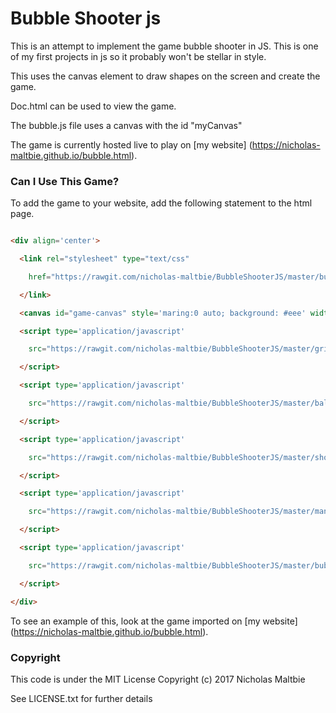 # Bubble Shooter js

This is an attempt to implement the game bubble shooter in JS. This is one of
my first projects in js so it probably won't be stellar in style.

This uses the canvas element to draw shapes on the screen and create the game.

Doc.html can be used to view the game.

The bubble.js file uses a canvas with the id "myCanvas"

The game is currently hosted live to play on [my website]
(https://nicholas-maltbie.github.io/bubble.html).

### Can I Use This Game? ###

To add the game to your website, add the following statement to the html page.

```HTML

<div align='center'>

  <link rel="stylesheet" type="text/css"

    href="https://rawgit.com/nicholas-maltbie/BubbleShooterJS/master/bubblestyle.css">

  </link>

  <canvas id="game-canvas" style='maring:0 auto; background: #eee' width="480" height="320"></canvas>

  <script type='application/javascript'

    src="https://rawgit.com/nicholas-maltbie/BubbleShooterJS/master/grid.js">

  </script>

  <script type='application/javascript'

    src="https://rawgit.com/nicholas-maltbie/BubbleShooterJS/master/ball.js">

  </script>

  <script type='application/javascript'

    src="https://rawgit.com/nicholas-maltbie/BubbleShooterJS/master/shooter.js">

  </script>

  <script type='application/javascript'

    src="https://rawgit.com/nicholas-maltbie/BubbleShooterJS/master/manager.js">

  </script>

  <script type='application/javascript'

    src="https://rawgit.com/nicholas-maltbie/BubbleShooterJS/master/bubbles.js">

  </script>

</div>
```

To see an example of this, look at the game imported on [my website]
(https://nicholas-maltbie.github.io/bubble.html).

### Copyright ###
This code is under the MIT License Copyright (c) 2017 Nicholas Maltbie

See LICENSE.txt for further details
